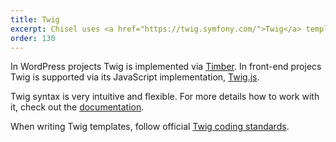 ```yaml
---
title: Twig
excerpt: Chisel uses <a href="https://twig.symfony.com/">Twig</a> templating engine.
order: 130
---
```


In WordPress projects Twig is implemented via [Timber](https://www.upstatement.com/timber/). In front-end projecs Twig is supported via its JavaScript implementation, [Twig.js](https://github.com/twigjs/twig.js).

Twig syntax is very intuitive and flexible. For more details how to work with it, check out the [documentation](https://twig.symfony.com/doc/2.x/).

When writing Twig templates, follow official [Twig coding standards](https://twig.symfony.com/doc/2.x/coding_standards.html).




